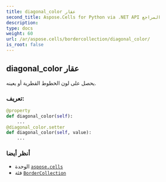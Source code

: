 ```yaml
---
title: diagonal_color عقار
second_title: Aspose.Cells for Python via .NET API المراجع
description:
type: docs
weight: 60
url: /ar/aspose.cells/bordercollection/diagonal_color/
is_root: false
---
```

##  diagonal_color عقار

يحصل على لون الخطوط القطرية أو يعينه.
###  تعريف:
```python
@property
def diagonal_color(self):
    ...
@diagonal_color.setter
def diagonal_color(self, value):
    ...
```

###  أنظر أيضا
* الوحدة [`aspose.cells`](../../)
* فئة [`BorderCollection`](/cells/python-net/ar/aspose.cells/bordercollection)
